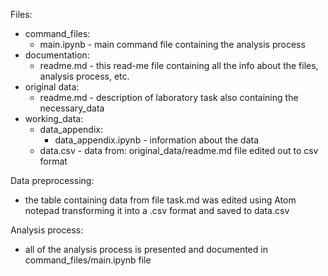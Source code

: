 Files:
- command_files:
  - main.ipynb - main command file containing the analysis process
- documentation:
  - readme.md - this read-me file containing all the info about the files, analysis process, etc.
- original data:
  - readme.md - description of laboratory task also containing the necessary_data
- working_data:
  - data_appendix:
    - data_appendix.ipynb - information about the data
  - data.csv - data from: original_data/readme.md file edited out to csv format


Data preprocessing:
- the table containing data from file task.md was edited using Atom notepad transforming it into a .csv format and saved to data.csv

Analysis process:
- all of the analysis process is presented and documented in command_files/main.ipynb file
